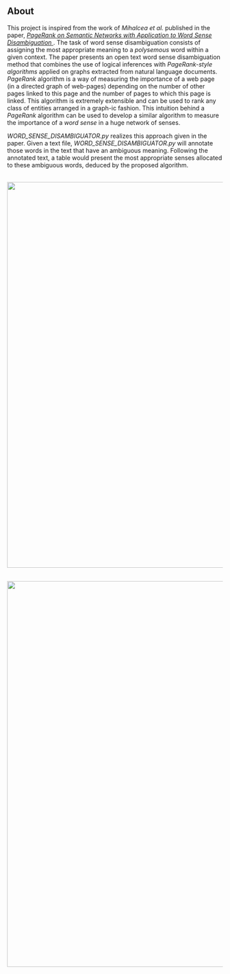 ## About
This project is inspired from the work of *Mihalcea et al.* published in the paper, <a href = "https://www.aclweb.org/anthology/C04-1162.pdf"> *PageRank on Semantic Networks with Application to Word Sense Disambiguation* </a>. The task of word sense disambiguation consists of assigning the most appropriate meaning to a *polysemous* word within a given context. The paper presents an open text word sense disambiguation method that combines the use of logical inferences with *PageRank-style algorithms* applied on graphs extracted from natural language documents. *PageRank* algorithm is a way of measuring the importance of a web page (in a directed graph of web-pages) depending on the number of other pages linked to this page and the number of pages to which this page is linked. This algorithm is extremely extensible and can be used to rank any class of entities arranged in a graph-ic fashion. This intuition behind a *PageRank* algorithm can be used to develop a similar algorithm to measure the importance of a *word sense* in a huge network of senses.

*WORD_SENSE_DISAMBIGUATOR.py* realizes this approach given in the paper. Given a text file, *WORD_SENSE_DISAMBIGUATOR.py* will annotate those words in the text that have an ambiguous meaning. Following the annotated text, a table would present the most appropriate senses allocated to these ambiguous words, deduced by the proposed algorithm.

&nbsp;&nbsp;&nbsp;&nbsp;&nbsp;&nbsp;<img src="https://user-images.githubusercontent.com/66432513/120797224-5bedbb80-c559-11eb-8c35-f788074c9bb7.png" width = '800' height = '900'>

&nbsp;&nbsp;&nbsp;&nbsp;&nbsp;&nbsp;<img src="https://user-images.githubusercontent.com/66432513/120797226-5db77f00-c559-11eb-8485-120a963ac75b.png" width = '800' height = '900'>
